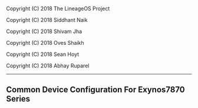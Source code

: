 Copyright (C) 2018 The LineageOS Project

Copyright (C) 2018 Siddhant Naik

Copyright (C) 2018 Shivam Jha

Copyright (C) 2018 Oves Shaikh

Copyright (C) 2018 Sean Hoyt

Copyright (C) 2018 Abhay Ruparel

-------------------------------------------------
Common Device Configuration For Exynos7870 Series
-------------------------------------------------
